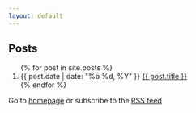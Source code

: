 ```yaml
---
layout: default
---
```


<section class="posts">
  <h2>Posts</h2>
  <ol>
    {% for post in site.posts %}
      <li>
        <time title="{{ post.date }}" pubdate="{{ post.date }}">{{ post.date | date: "%b %d, %Y" }}</time>
        <a href="{{ post.url | prepend: site.baseurl }}">{{ post.title }}</a>
      </li>
    {% endfor %}
  </ol>
  <div class="related">Go to <a href="/">homepage</a> or subscribe to the <a href="#" class="feed">RSS feed</a></div>
</section>
